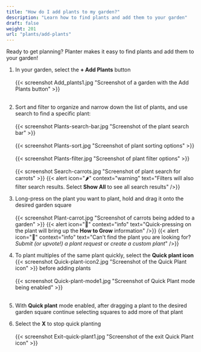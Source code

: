 ```yaml
---
title: "How do I add plants to my garden?"
description: "Learn how to find plants and add them to your garden"
draft: false
weight: 201
url: "plants/add-plants"
---
```


Ready to get planning? Planter makes it easy to find plants and add them to your garden!

1. In your garden, select the **+ Add Plants** button<br /><br />
{{< screenshot Add_plants1.jpg "Screenshot of a garden with the Add Plants button" >}}<br /><br />

2. Sort and filter to organize and narrow down the list of plants, and use search to find a specific plant:<br /><br />
{{< screenshot Plants-search-bar.jpg "Screenshot of the plant search bar" >}}<br /><br />
{{< screenshot Plants-sort.jpg "Screenshot of plant sorting options" >}}<br /><br />
{{< screenshot Plants-filter.jpg "Screenshot of plant filter options" >}}<br /><br />
{{< screenshot Search-carrots.jpg "Screenshot of plant search for carrots" >}}
{{< alert icon="🌶️" context="warning" text="Filters will also filter search results. Select **Show All** to see all search results" />}}

3. Long-press on the plant you want to plant, hold and drag it onto the desired garden square<br /><br />
{{< screenshot Plant-carrot.jpg "Screenshot of carrots being added to a garden" >}}
{{< alert icon="🥦" context="info" text="Quick-pressing on the plant will bring up the **How to Grow** information" />}}
{{< alert icon="🥕️" context="info" text="Can't find the plant you are looking for? *Submit (or upvote!) a plant request* or *create a custom plant*" />}}

4. To plant multiples of the same plant quickly, select the **Quick plant icon** {{< screenshot Quick-plant-icon2.jpg "Screenshot of the Quick Plant icon" >}} before adding plants<br /><br />
{{< screenshot Quick-plant-mode1.jpg "Screenshot of Quick Plant mode being enabled" >}}<br /><br />

5. With **Quick plant** mode enabled, after dragging a plant to the desired garden square continue selecting squares to add more of that plant

6. Select the **X** to stop quick planting<br /><br />
{{< screenshot Exit-quick-plant1.jpg "Screenshot of the exit Quick Plant icon" >}}
